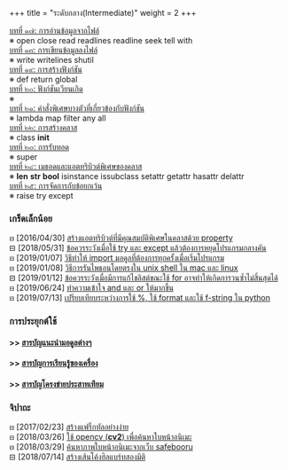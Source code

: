 +++
title = "ระดับกลาง(Intermediate)"
weight = 2
+++
  

[บทที่ ๑๗: การอ่านข้อมูลจากไฟล์](https://phyblas.hinaboshi.com/tsuchinoko17)  
※ open close read readlines readline seek tell with  
[บทที่ ๑๘: การเขียนข้อมูลลงไฟล์](https://phyblas.hinaboshi.com/tsuchinoko18)  
※ write writelines shutil  
[บทที่ ๑๙: การสร้างฟังก์ชัน](https://phyblas.hinaboshi.com/tsuchinoko19)  
※ def return global  
[บทที่ ๒๐: ฟังก์ชันเวียนเกิด](https://phyblas.hinaboshi.com/tsuchinoko20)  
※  
[บทที่ ๒๑: คำสั่งพิเศษบางตัวที่เกี่ยวข้องกับฟังก์ชัน](https://phyblas.hinaboshi.com/tsuchinoko21)  
※ lambda map filter any all  
[บทที่ ๒๒: การสร้างคลาส](https://phyblas.hinaboshi.com/tsuchinoko22)  
※ class __init__  
[บทที่ ๒๓: การรับทอด](https://phyblas.hinaboshi.com/tsuchinoko23)  
※ super  
[บทที่ ๒๔: เมธอดและแอตทริบิวต์พิเศษของคลาส](https://phyblas.hinaboshi.com/tsuchinoko24)  
※ __len__ __str__ __bool__ isinstance issubclass setattr getattr hasattr delattr  
[บทที่ ๒๕: การจัดการกับข้อยกเว้น](https://phyblas.hinaboshi.com/tsuchinoko25)  
※ raise try except  

  

  

### เกร็ดเล็กน้อย

⊟ [2016/04/30]  [สร้างแอตทริบิวต์ที่มีคุณสมบัติพิเศษในคลาสด้วย property](https://phyblas.hinaboshi.com/20160430)  
⊟ [2018/05/31]  [ข้อควรระวังเมื่อใช้ try และ except แล้วต้องการหยุดโปรแกรมกลางคัน](https://phyblas.hinaboshi.com/20180531)  
⊟ [2019/01/07]  [วิธีทำให้ import มอดูลที่ต้องการทุกครั้งเมื่อเริ่มโปรแกรม](https://phyblas.hinaboshi.com/20190107)  
⊟ [2019/01/08]  [วิธีการรันไพธอนโดยตรงใน unix shell ใน mac และ linux](https://phyblas.hinaboshi.com/20190108)  
⊟ [2019/01/12]  [ข้อควรระวังเมื่อมีการแก้ไขลิสต์ขณะใช้ for อาจทำให้เกิดการวนซ้ำไม่สิ้นสุดได้](https://phyblas.hinaboshi.com/20190112)  
⊟ [2019/06/24]  [ทำความเข้าใจ and และ or ให้มากขึ้น](https://phyblas.hinaboshi.com/20190624)  
⊟ [2019/07/13]  [เปรียบเทียบระหว่างการใช้ %, ใช้ format และใช้ f-string ใน python](https://phyblas.hinaboshi.com/20190713)

  

### การประยุกต์ใช้

#### >>  [สารบัญแนะนำมอดูลต่างๆ](https://phyblas.hinaboshi.com/saraban/pythomon)

#### >>  [สารบัญการเรียนรู้ของเครื่อง](https://phyblas.hinaboshi.com/saraban/kanrianrukhongkhrueang)

#### >>  [สารบัญโครงข่ายประสาทเทียม](https://phyblas.hinaboshi.com/saraban/khrong_khai_prasat_thiam)

  
  

### จิปาถะ

⊟ [2017/02/23]  [สร้างแฟร็กทัลอย่างง่าย](https://phyblas.hinaboshi.com/20170223)  
⊟ [2018/03/26]  [ใช้ opencv (**cv2**) เพื่อค้นหาใบหน้าอนิเมะ](https://phyblas.hinaboshi.com/20180326)  
⊟ [2018/03/29]  [ค้นหาภาพใบหน้าอนิเมะจากเว็บ safebooru](https://phyblas.hinaboshi.com/20180329)  
⊟ [2018/07/14]  [สร้างเส้นโค้งฮิลแบร์ทสองมิติ](https://phyblas.hinaboshi.com/20180714)